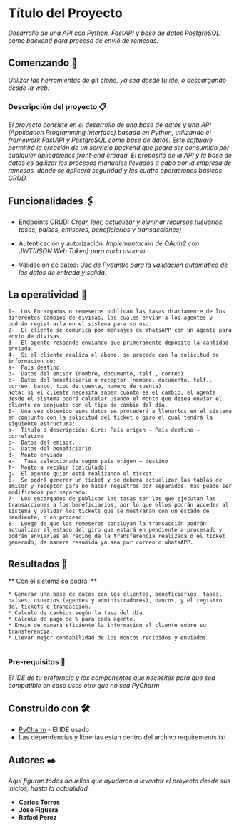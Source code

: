 # Título del Proyecto

_Desarrollo de una API con Python, FastAPI y base de datos PostgreSQL como backend para proceso de envió de remesas._

## Comenzando 🚀

_Utilizar las herramientas de git clone, ya sea desde tu ide, o descargando desde la web._

### Descripción del proyecto 📋

_El proyecto consiste en el desarrollo de una base de datos y una API (Application Programming Interface) basada en Python, utilizando el framework FastAPI y PostgreSQL como base de datos. Este software permitirá la creación de un servicio backend que podrá ser consumido por cualquier aplicaciones front-end creada. El propósito de la API y la base de datos es agilizar los procesos manuales llevados a cabo por la empresa de remesas, donde se aplicará seguridad y las cuatro operaciones básicas CRUD._

## Funcionalidades 🖇️


* Endpoints CRUD:
   _Crear, leer, actualizar y eliminar recursos (usuarios, tasas, países, emisores, beneficiarios y transacciones)_

* Autenticación y autorización:
   _Implementación de OAuth2 con JWT(JSON Web Token) para cada usuario._

* Validación de datos:
   _Uso de Pydantic para la validación automática de los datos de entrada y salida._

## La operatividad 📌

```
1-	Los Encargados o remeseros publican las tasas diariamente de los diferentes cambios de divisas, las cuales envían a los agentes y podrán registrarla en el sistema para su uso.
2-	El cliente se comunica por mensajes de WhatsAPP con un agente para envío de divisas.
3-	El agente responde enviando que primeramente deposite la cantidad enviada.
4-	Si el cliente realiza el abono, se procede con la solicitud de información de:
a-	País destino.
b-	Datos del emisor (nombre, documento, telf., correo).
c-	Datos del beneficiario o receptor (nombre, documento, telf., correo, banco, tipo de cuenta, numero de cuenta).
Nota: si el cliente necesita saber cuanto es el cambio, el agente desde el sistema podrá calcular usando el monto que desea enviar el cliente en conjunto con el tipo de cambio del día.
5-	Una vez obtenido esos datos se procederá a llenarlos en el sistema en conjunto con la solicitud del ticket o giro el cual tendrá la siguiente estructura:
a-	Titulo o descripción: Giro: País origen – País destino – correlativo
b-	Datos del emisor.
c-	Datos del beneficiario.
d-	Monto enviado
e-	 Tasa seleccionada según país origen – destino
f-	Monto a recibir (calculado)
g-	El agente quien está realizando el ticket.
6-	Se podrá generar un ticket y se deberá actualizar las tablas de emisor y receptor para no hacer registros por separados, mas puede ser modificados por separado.
7-	Los encargados de publicar las tasas son los que ejecutan las transacciones a los beneficiarios, por lo que ellos podrán acceder al sistema y validar los tickets que se mostrarán con un estado de pendiente, o en proceso.
8-	Luego de que los remeseros concluyan la transacción podrán actualizar el estado del giro que estará en pendiente a procesado y podrán enviarles el recibo de la transferencia realizada o el ticket generado, de manera resumida ya sea por correo o whatsAPP.

```

## Resultados 📄


** Con el sistema se podrá: **

```
* Generar una base de datos con los clientes, beneficiarios, tasas, países, usuarios (agentes y administradores), bancos, y el registro del tickets o transacción.
* Calculo de cambios según la tasa del día.
* Calculo de pago de % para cada agente.
* Envío de manera eficiente la información al cliente sobre su transferencia.
* Llevar mejor contabilidad de los montos recibidos y enviados.


```

### Pre-requisitos  🔧 

_El IDE  de tu preferncia y los componentes que necesites para que sea compatible en caso uses otro que no sea PyCharm_



## Construido con 🛠️


* [PyCharm](https://www.jetbrains.com/pycharm/download/?section=windows) - El IDE usado
* Las dependencias y librerias estan dentro del archivo requirements.txt


## Autores ✒️

_Aquí figuran todos aquellos que ayudaron a levantar el proyecto desde sus inicios, hasta la actualidad_

* **Carlos Torres** 
* **Jose Figuera** 
* **Rafael Perez** 

